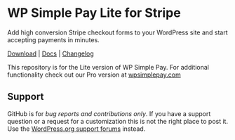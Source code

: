 # WP Simple Pay Lite for Stripe

Add high conversion Stripe checkout forms to your WordPress site and start accepting payments in minutes.

[Download](https://wordpress.org/plugins/stripe/) | [Docs](https://wpsimplepay.com/docs/) | [Changelog](https://wordpress.org/plugins/stripe/changelog/)

This repository is for the Lite version of WP Simple Pay. For additional functionality check out our Pro version at [wpsimplepay.com](https://wpsimplepay.com)

## Support

GitHub is for *bug reports and contributions only*. If you have a support question or a request for a customization this is not the right place to post it. Use the [WordPress.org support forums](https://wordpress.org/support/plugin/stripe) instead.
